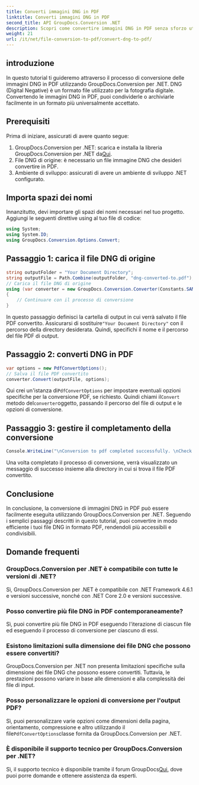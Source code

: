 ```yaml
---
title: Converti immagini DNG in PDF
linktitle: Converti immagini DNG in PDF
second_title: API GroupDocs.Conversion .NET
description: Scopri come convertire immagini DNG in PDF senza sforzo utilizzando GroupDocs.Conversion per .NET. Segui la nostra guida passo passo per una conversione senza problemi.
weight: 21
url: /it/net/file-conversion-to-pdf/convert-dng-to-pdf/
---
```

## introduzione
In questo tutorial ti guideremo attraverso il processo di conversione delle immagini DNG in PDF utilizzando GroupDocs.Conversion per .NET. DNG (Digital Negative) è un formato file utilizzato per la fotografia digitale. Convertendo le immagini DNG in PDF, puoi condividerle o archiviarle facilmente in un formato più universalmente accettato.
## Prerequisiti
Prima di iniziare, assicurati di avere quanto segue:
1.  GroupDocs.Conversion per .NET: scarica e installa la libreria GroupDocs.Conversion per .NET da[Qui](https://releases.groupdocs.com/conversion/net/).
2. File DNG di origine: è necessario un file immagine DNG che desideri convertire in PDF.
3. Ambiente di sviluppo: assicurati di avere un ambiente di sviluppo .NET configurato.

## Importa spazi dei nomi
Innanzitutto, devi importare gli spazi dei nomi necessari nel tuo progetto. Aggiungi le seguenti direttive using al tuo file di codice:
```csharp
using System;
using System.IO;
using GroupDocs.Conversion.Options.Convert;
```
## Passaggio 1: carica il file DNG di origine
```csharp
string outputFolder = "Your Document Directory";
string outputFile = Path.Combine(outputFolder, "dng-converted-to.pdf");
// Carica il file DNG di origine
using (var converter = new GroupDocs.Conversion.Converter(Constants.SAMPLE_DNG))
{
    // Continuare con il processo di conversione
}
```
 In questo passaggio definisci la cartella di output in cui verrà salvato il file PDF convertito. Assicurarsi di sostituire`"Your Document Directory"` con il percorso della directory desiderata. Quindi, specifichi il nome e il percorso del file PDF di output.
## Passaggio 2: converti DNG in PDF
```csharp
var options = new PdfConvertOptions();
// Salva il file PDF convertito
converter.Convert(outputFile, options);
```
 Qui crei un'istanza di`PdfConvertOptions` per impostare eventuali opzioni specifiche per la conversione PDF, se richiesto. Quindi chiami il`Convert` metodo del`converter`oggetto, passando il percorso del file di output e le opzioni di conversione.
## Passaggio 3: gestire il completamento della conversione
```csharp
Console.WriteLine("\nConversion to pdf completed successfully. \nCheck output in {0}", outputFolder);
```
Una volta completato il processo di conversione, verrà visualizzato un messaggio di successo insieme alla directory in cui si trova il file PDF convertito.

## Conclusione
In conclusione, la conversione di immagini DNG in PDF può essere facilmente eseguita utilizzando GroupDocs.Conversion per .NET. Seguendo i semplici passaggi descritti in questo tutorial, puoi convertire in modo efficiente i tuoi file DNG in formato PDF, rendendoli più accessibili e condivisibili.
## Domande frequenti
### GroupDocs.Conversion per .NET è compatibile con tutte le versioni di .NET?
Sì, GroupDocs.Conversion per .NET è compatibile con .NET Framework 4.6.1 e versioni successive, nonché con .NET Core 2.0 e versioni successive.
### Posso convertire più file DNG in PDF contemporaneamente?
Sì, puoi convertire più file DNG in PDF eseguendo l'iterazione di ciascun file ed eseguendo il processo di conversione per ciascuno di essi.
### Esistono limitazioni sulla dimensione dei file DNG che possono essere convertiti?
GroupDocs.Conversion per .NET non presenta limitazioni specifiche sulla dimensione dei file DNG che possono essere convertiti. Tuttavia, le prestazioni possono variare in base alle dimensioni e alla complessità dei file di input.
### Posso personalizzare le opzioni di conversione per l'output PDF?
 Sì, puoi personalizzare varie opzioni come dimensioni della pagina, orientamento, compressione e altro utilizzando il file`PdfConvertOptions`classe fornita da GroupDocs.Conversion per .NET.
### È disponibile il supporto tecnico per GroupDocs.Conversion per .NET?
 Sì, il supporto tecnico è disponibile tramite il forum GroupDocs[Qui](https://forum.groupdocs.com/c/conversion/11), dove puoi porre domande e ottenere assistenza da esperti.